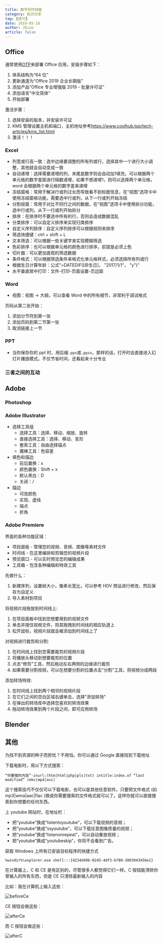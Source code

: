 ```yaml
---
title: 数字创作技能
category: 知识分享
tag: [技巧]
date: 2019-05-10
author: JQiue
article: false
---
```


## Office

通常使用[OTP](https://otp.landian.vip/zh-cn/download.html)来部署 Office 应用，安装步骤如下：

1. 体系结构为“64 位“
2. 更新通道为“Office 2019 企业长期版”
3. 添加产品”Office 专业增强版 2019 - 批量许可证“
4. 添加语言”中文简体“
5. 开始部署

激活步骤：

1. 选择安装的版本，并安装许可证
2. KMS 管理设置主机和端口，主机地址参考<https://www.coolhub.top/tech-articles/kms_list.html>
3. 激活！！！

### Excel

+ 列宽或行高一致：选中边缘要调整的所有列或行，选择其中一个进行大小调整，其他就会自动变成一致
+ 自动递增：选择需要递增的列，末尾是数字则会自动加1填充，可以根据两个单元格的数字差距进行隔数递增，如果不想递增1，则可以选择两个单元格，word 会根据两个单元格的数字差来递增
+ 冻结窗格：常用于解决行或列过长而导致看不到标题信息，在“视图”选项卡中使用冻结窗格功能，需要选中行或列，从下一行或列开始冻结
+ 分割视窗：常用于对比不同行之间的数据，在“视图”选项卡中使用拆分功能，选中行或列，从下一行或列开始拆分
+ 排序：在排序时不要选中所有的行，否则会造成数据混乱
+ 分类排序：可以自定义排序来实现归类排序
+ 自定义序列排序：自定义序列排序可以根据规则来排序
+ 筛选快捷键：ctrl + shift + L
+ 文本筛选：可以根据一些关键字来实现模糊筛选
+ 色彩排序：也可以根据单元格的颜色进行排序，前提是必须上色
+ 切片器：可以更加直观的筛选数据
+ 条件格式：可以根据筛选条件来格式化单元格样式，必须选择所有列或行
+ 根据生日计算年龄：公式“=DATEDIF([@生日]， "2017/1/1"， "y")”
+ 水平垂直居中打印：文件-打印-页面设置-页边距

### Word

+ 视图：视图 -> 大纲，可以查看 Word 中的所有细节，非常利于调试格式

页码从第二张开始：

1. 添加分节符到第一张
2. 添加页码到第二节第一张
3. 取消链接上一节

### PPT

+ 当你保存你的 ppt 时，用后缀`.pps`或`.ppsx`，那样的话，打开时会直接进入幻灯片播放模式。不仅节省时间，还看起来十分专业

### 三者之间的互动

<!-- to be updated -->

## Adobe

### Photoshop

### Adobe Illustrator

+ 选择工具组
  + 选择工具：选择、移动、缩放、旋转
  + 直接选择工具：选择、移动、变形
  + 套索工具：自由选择锚点
  + 魔棒工具：色容差
+ 填色和描边
  + 前后置换：x
  + 颜色置换：Shift + x
  + 默认黑白：D
  + 关闭：/
+ 描边
  + 可改颜色
  + 实现、虚线
  + 端点
  + 折角

### Adobe Premiere

界面的各种功能区域：

+ 项目面板 - 管理您的视频、音频、图像等素材文件
+ 时间线 - 在这里编排和剪辑您的视频片段
+ 预览窗口 - 可以实时预览您的编辑成果
+ 工具箱 - 包含各种编辑和特效工具

先做什么：

1. 新建序列，设置帧大小，像素长宽比，可以参考 HDV 预设进行修改，然后保存为自定义
2. 导入素材到项目

将视频片段拖放到时间线上:

1. 在项目面板中找到您想要用到的视频文件
2. 单击并按住视频文件，将其拖拽到时间线的相应轨道上
3. 松开鼠标，视频片段就会被添加到时间线上了

对视频进行裁剪和分割:

1. 在时间线上找到您需要裁剪的视频片段
2. 将播放头移动到想要裁剪的位置
3. 点击"修剪"工具，然后拖动左右两侧的边缘进行裁剪
4. 如果需要分割视频，可以在想要分割的位置点击"分割"工具，将视频分成两段

添加转场特效:

1. 在时间线上找到两个相邻的视频片段
2. 在它们之间的空白区域右键单击，选择"添加转场"
3. 在弹出的转场库中选择您喜欢的转场效果
4. 拖动转场效果到两个片段之间，即可应用转场

## Blender

## 其他

为找不到资源的种子而担忧？不用怕。你可以通过 Google 直接找到下载地址

下载电影时，用以下方式搜索：

```
“你要搜的内容”-inurl:(htm|html|php|pls|txt) intitle:index.of “last modified” (mkv|mp4|avi)
```

这个搜索技巧不仅仅可以下载电影，也可以是其他任意软件。只要把文件格式 (如 mp3|wma|aac|flac )换成你需要搜索的文件格式就可以了。这样你就可以直接搜索到你想要的任何东西。

上 youtube 网站时，在地址栏：

+ 把“youtube”换成“listentoyoutube”，可以下载视频的音频；  
+ 把“youtube”换成“ssyoutube”，可以下载任意图像质量的视频；  
+ 把“youtube”换成“listenonrepeat”，可以自动重放视频；  
+ 把“youtube”换成“youtubeskip”，你将不会看到广告。

获取 Windows 上所有已安装目标程序的快捷方式

```
%windir%\explorer.exe shell:::{4234d49b-0245-4df3-b780-3893943456e1}
```

在计算器上，C 和 CE 是有区别的，尽管很多人都觉得它们一样。C 按钮能清除你曾输入的所有东西，但是 CE 只清除最新输入的内容

比如：我在计算机上输入这些：

![beforeCe](./images/beforeCe.png)

CE 按钮会做这些：

![afterCe](./images/afterCe.png)

而 C 按钮会做这些：

![afterC](./images/afterC.png)
